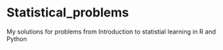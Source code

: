 # Statistical_problems
My solutions for problems from Introduction to statistial learning in R and Python
